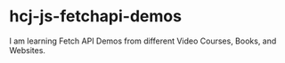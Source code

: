 # hcj-js-fetchapi-demos
I am learning Fetch API Demos from different Video Courses, Books, and Websites.
